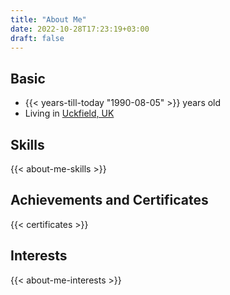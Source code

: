 ```yaml
---
title: "About Me"
date: 2022-10-28T17:23:19+03:00
draft: false
---
```


## Basic

- {{< years-till-today "1990-08-05" >}} years old
- Living in [Uckfield, UK](https://en.wikipedia.org/wiki/Uckfield)

## Skills

{{< about-me-skills >}}

## Achievements and Certificates

{{< certificates >}}

## Interests

{{< about-me-interests >}}
